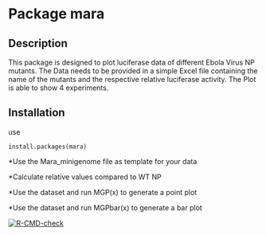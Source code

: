 # Package mara 
## Description
This package is designed to plot luciferase data of different Ebola Virus NP mutants. The Data needs to be provided in a simple Excel file containing the name of the mutants and the respective relative luciferase activity. The Plot is able to show 4 experiments. 

## Installation
use

```
install.packages(mara)
```


*Use the Mara_minigenome file as template for your data

*Calculate relative values compared to WT NP

*Use the dataset and run MGP(x) to generate a point plot

*Use the dataset and run MGPbar(x) to generate a bar plot

<!-- badges: start -->
[![R-CMD-check](https://github.com/Benzma91/mara/actions/workflows/R-CMD-check.yaml/badge.svg)](https://github.com/Benzma91/mara/actions/workflows/R-CMD-check.yaml)
<!-- badges: end -->
